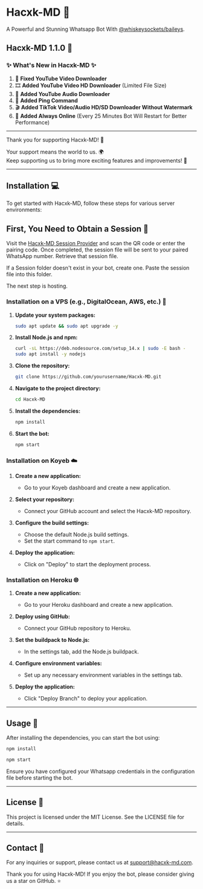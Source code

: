 # Hacxk-MD 🤖

A Powerful and Stunning Whatsapp Bot With [@whiskeysockets/baileys](https://github.com/WhiskeySockets/Baileys).

## Hacxk-MD 1.1.0 🚀

### ✨ What's New in Hacxk-MD ✨

1. 🎥 **Fixed YouTube Video Downloader**
2. 🎞️ **Added YouTube Video HD Downloader** (Limited File Size)
3. 🎵 **Added YouTube Audio Downloader**
4. 📶 **Added Ping Command**
5. 🎬 **Added TikTok Video/Audio HD/SD Downloader Without Watermark**
6. 🔄 **Added Always Online** (Every 25 Minutes Bot Will Restart for Better Performance)

---

Thank you for supporting Hacxk-MD! 🙏

Your support means the world to us. 🌍  
Keep supporting us to bring more exciting features and improvements! 💖

---

## Installation 💻

To get started with Hacxk-MD, follow these steps for various server environments:

## First, You Need to Obtain a Session 🔐

Visit the [Hacxk-MD Session Provider](https://github.com/WhiskeySockets/Baileys) and scan the QR code or enter the pairing code. Once completed, the session file will be sent to your paired WhatsApp number. Retrieve that session file.

If a Session folder doesn't exist in your bot, create one. Paste the session file into this folder.

The next step is hosting.

### Installation on a VPS (e.g., DigitalOcean, AWS, etc.) 🚀

1. **Update your system packages:**
   ```bash
   sudo apt update && sudo apt upgrade -y
   ```

2. **Install Node.js and npm:**
   ```bash
   curl -sL https://deb.nodesource.com/setup_14.x | sudo -E bash -
   sudo apt install -y nodejs
   ```

3. **Clone the repository:**
   ```bash
   git clone https://github.com/yourusername/Hacxk-MD.git
   ```

4. **Navigate to the project directory:**
   ```bash
   cd Hacxk-MD
   ```

5. **Install the dependencies:**
   ```bash
   npm install
   ```

6. **Start the bot:**
   ```bash
   npm start
   ```

### Installation on Koyeb ☁️

1. **Create a new application:**
   - Go to your Koyeb dashboard and create a new application.

2. **Select your repository:**
   - Connect your GitHub account and select the Hacxk-MD repository.

3. **Configure the build settings:**
   - Choose the default Node.js build settings.
   - Set the start command to `npm start`.

4. **Deploy the application:**
   - Click on "Deploy" to start the deployment process.

### Installation on Heroku 🌐

1. **Create a new application:**
   - Go to your Heroku dashboard and create a new application.

2. **Deploy using GitHub:**
   - Connect your GitHub repository to Heroku.

3. **Set the buildpack to Node.js:**
   - In the settings tab, add the Node.js buildpack.

4. **Configure environment variables:**
   - Set up any necessary environment variables in the settings tab.

5. **Deploy the application:**
   - Click "Deploy Branch" to deploy your application.

---

## Usage 🚀

After installing the dependencies, you can start the bot using:

```bash
npm install
```

```bash
npm start
```

Ensure you have configured your Whatsapp credentials in the configuration file before starting the bot.

---

## License 📝

This project is licensed under the MIT License. See the LICENSE file for details.

---

## Contact 📧

For any inquiries or support, please contact us at support@hacxk-md.com.

Thank you for using Hacxk-MD! If you enjoy the bot, please consider giving us a star on GitHub. ⭐
```
